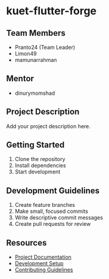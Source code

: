 # kuet-flutter-forge

## Team Members
- Pranto24 (Team Leader)
- Limon49
- mamunarrahman

## Mentor
- dinurymomshad

## Project Description
Add your project description here.

## Getting Started
1. Clone the repository
2. Install dependencies
3. Start development

## Development Guidelines
1. Create feature branches
2. Make small, focused commits
3. Write descriptive commit messages
4. Create pull requests for review

## Resources
- [Project Documentation](docs/)
- [Development Setup](docs/setup.md)
- [Contributing Guidelines](CONTRIBUTING.md)
